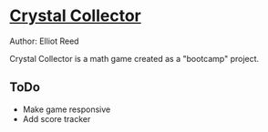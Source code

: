 # [Crystal Collector](https://elliotreed.github.io/CrystalCollector/ "Crystal Collector")
Author: Elliot Reed  

Crystal Collector is a math game created as a "bootcamp" project. 

## ToDo

* Make game responsive
* Add score tracker
